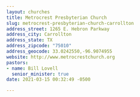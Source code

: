```yaml
---
layout: churches
title: Metrocrest Presbyterian Church
slug: metrocrest-presbyterian-church-carrollton
address_street: 1265 E. Hebron Parkway
address_city: Carrollton
address_state: TX
address_zipcode: "75010"
address_geocode: 33.0242550,-96.9074955
website: http://www.metrocrestchurch.org
pastors:
- name: Bill Lovell
  senior_minister: true
date: 2021-03-15 00:32:49 -0500

---
```

